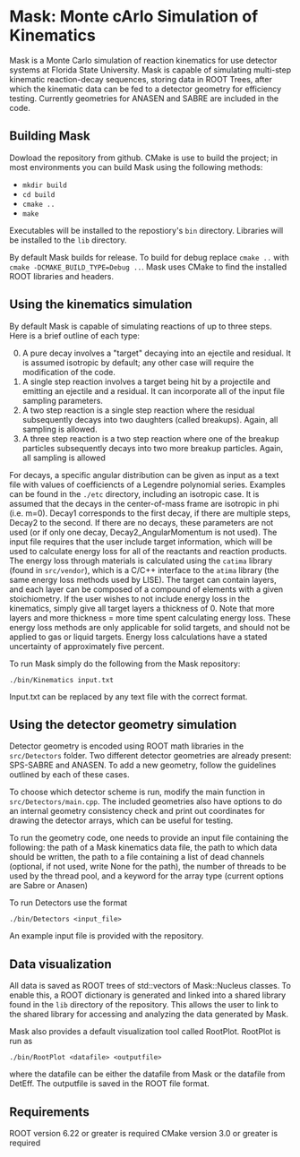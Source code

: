 # Mask: Monte cArlo Simulation of Kinematics
Mask is a Monte Carlo simulation of reaction kinematics for use detector systems at Florida State University.
Mask is capable of simulating multi-step kinematic reaction-decay sequences, storing data in ROOT Trees, after which the kinematic data can be fed to a detector geometry for efficiency testing. Currently geometries for ANASEN and SABRE are included in the code.

## Building Mask
Dowload the repository from github. CMake is use to build the project; in most environments you can build Mask using the following methods:
- `mkdir build`
- `cd build`
- `cmake ..`
- `make`

Executables will be installed to the repostiory's `bin` directory. Libraries will be installed to the `lib` directory.

By default Mask builds for release. To build for debug replace `cmake ..` with `cmake -DCMAKE_BUILD_TYPE=Debug ..`. Mask uses CMake to find the installed ROOT libraries and headers.

## Using the kinematics simulation
By default Mask is capable of simulating reactions of up to three steps. Here is a brief outline of each type:

0. A pure decay involves a "target" decaying into an ejectile and residual. It is assumed isotropic by default; any other case will require the modification of the code.
1. A single step reaction involves a target being hit by a projectile and emitting an ejectile and a residual. It can incorporate all of the input file sampling parameters.
2. A two step reaction is a single step reaction where the residual subsequently decays into two daughters (called breakups). Again, all sampling is allowed.
3. A three step reaction is a two step reaction where one of the breakup particles subsequently decays into two more breakup particles. Again, all sampling is allowed

For decays, a specific angular distribution can be given as input as a text file with values of coefficiencts of a Legendre polynomial series. Examples can be found in the `./etc` directory, including an isotropic case. It is assumed that the decays in the center-of-mass frame are isotropic in phi (i.e. m=0). Decay1 corresponds to the first decay, if there are multiple steps, Decay2 to the second. If there are no decays, these parameters are not used (or if only one decay, Decay2_AngularMomentum is not used). The input file requires that the user include target information, which will be used to calculate energy loss for all of the reactants and reaction products. The energy loss through materials is calculated using the `catima` library (found in `src/vendor`), which is a C/C++ interface to the `atima` library (the same energy loss methods used by LISE). The target can contain layers, and each layer can be composed of a compound of elements with a given stoichiometry. If the user wishes to not include energy loss in the kinematics, simply give all target layers a thickness of 0. Note that more layers and more thickness = more time spent calculating energy loss. These energy loss methods are only applicable for solid targets, and should not be applied to gas or liquid targets. Energy loss calculations have a stated uncertainty of approximately five percent.

To run Mask simply do the following from the Mask repository:

`./bin/Kinematics input.txt`

Input.txt can be replaced by any text file with the correct format.

## Using the detector geometry simulation
Detector geometry is encoded using ROOT math libraries in the `src/Detectors` folder. Two different detector geometries are already present: SPS-SABRE and ANASEN. To add a new geometry, follow the guidelines outlined by each of these cases.

To choose which detector scheme is run, modify the main function in `src/Detectors/main.cpp`. The included geometries also have options to do an internal geometry consistency check and print out coordinates for drawing the detector arrays, which can be useful for testing.

To run the geometry code, one needs to provide an input file containing the following: the path of a Mask kinematics data file, the path to which data should be written, the path to a file containing a list of dead channels (optional, if not used, write None for the path), the number of threads to be used by the thread pool, and a keyword for the array type (current options are Sabre or Anasen)

To run Detectors use the format

`./bin/Detectors <input_file>`

An example input file is provided with the repository.

## Data visualization
All data is saved as ROOT trees of std::vectors of Mask::Nucleus classes. To enable this, a ROOT dictionary is generated and linked into a shared library found in the `lib` directory of the repository. This allows the user to link to the shared library for accessing and analyzing the data generated by Mask.

Mask also provides a default visualization tool called RootPlot. RootPlot is run as

`./bin/RootPlot <datafile> <outputfile>`

where the datafile can be either the datafile from Mask or the datafile from DetEff. The outputfile is saved in the ROOT file format.

## Requirements
ROOT version 6.22 or greater is required
CMake version 3.0 or greater is required

